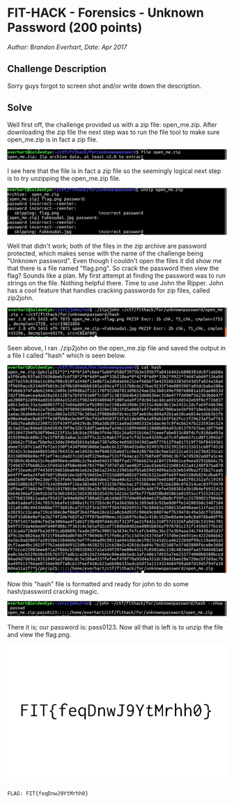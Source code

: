 # FIT-HACK - Forensics - Unknown Password (200 points)
_Author: Brandon Everhart_, _Date: Apr 2017_

## Challenge Description

Sorry guys forgot to screen shot and/or write down the description.

## Solve

Well first off, the challenge provided us with a zip file: open_me.zip.
After downloading the zip file the next step was to run the file tool to make sure open_me.zip is in fact a zip file. 

![file-cmd](./Files/unknownpassword_filecmd.png)

I see here that the file is in fact a zip file so the seemingly logical next step is to try unzipping the open_me.zip file.

![unzip-fail](./Files/unknownpassword_unzip_fail.png)

Well that didn't work; both of the files in the zip archive are password protected, which makes sense with the name of the challenge being "Unknown password". Even though I couldn't open the files it did show me that there is a file named "flag.png". So crack the password then view the flag? Sounds like a plan. My first attempt at finding the password was to run strings on the file. Nothing helpful there. Time to use John the Ripper. John has a cool feature that handles cracking passwords for zip files, called zip2john.  

![zip2john](./Files/unknownpassword_zip2john.png)

Seen above, I ran ./zip2john on the open_me.zip file and saved the output in a file I called "hash" which is seen below.

![hash](./Files/unknownpassword_hash.png)

Now this "hash" file is formatted and ready for john to do some hash/password cracking magic. 

![password](./Files/unknownpassword_password.png)

There it is; our password is: pass0123. Now all that is left is to unzip the file and view the flag.png.

![flag](./Files/unknownpassword_flag.png)

`FLAG: FIT{feqDnwJ9YtMrhh0}`